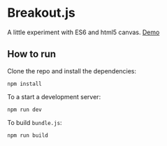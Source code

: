 # Breakout.js #

A little experiment with ES6 and html5 canvas. [Demo](https://breakout-zicfcaedqg.now.sh)

## How to run ##
Clone the repo and install the dependencies:
```
npm install
```

To a start a development server:
```
npm run dev
```

To build `bundle.js`:
```
npm run build
```

